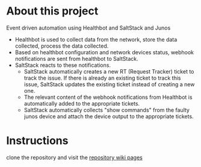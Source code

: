 # About this project

Event driven automation using Healthbot and SaltStack and Junos

- Healthbot is used to collect data from the network, store the data collected, process the data collected.  
- Based on healthbot configuration and network devices status, webhook notifications are sent from healthbot to SaltStack.  
- SaltStack reacts to these notifications.  
    - SaltStack automatically creates a new RT (Request Tracker) ticket to track the issue. If there is already an
existing ticket to track this issue, SaltStack updates the existing ticket instead of creating a new one. 
    - The relevant content of the webhook notifications from Healthbot is automatically added to the appropriate tickets.
    - SaltStack automatically collects "show commands" from the faulty junos device and attach the device output to the appropriate tickets.

# Instructions

clone the repository and visit the [repository wiki pages](https://github.com/ksator/automated_tickets_management_with_healthbot_saltstack/wiki)
